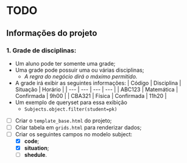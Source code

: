 # TODO
## Informações do projeto
### 1. Grade de disciplinas:
- Um aluno pode ter somente uma grade;
- Uma grade pode possuir uma ou várias disciplinas;
    - *A regra do negócio dirá o máximo permitido.*
- A grade irá exibir as seguintes informações:
    | Código | Disciplina | Situação | Horário |
    | --- | --- | --- | --- |
    | ABC123 | Matemática | Confirmada | 9h00 |
    | CBA321 | Física | Confirmada | 11h20 |
- Um exemplo de queryset para essa exibição
    - `Subjects.object.filter(student=pk)`
- [ ] Criar o `template_base.html` do projeto;
- [ ] Criar tabela em `grids.html` para renderizar dados;
- [ ] Criar os seguintes campos no modelo subject:
    - [x] **code**;
    - [x] **situation**;
    - [ ] **shedule**.
